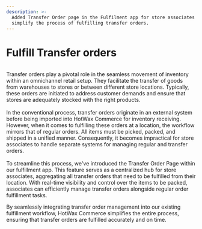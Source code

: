```yaml
---
description: >-
  Added Transfer Order page in the Fulfilment app for store associates to
  simplify the process of fulfilling transfer orders.
---
```


# Fulfill Transfer orders

<figure><img src="https://www.hotwax.co/hubfs/Transfer%20Orders.png" alt=""><figcaption></figcaption></figure>

Transfer orders play a pivotal role in the seamless movement of inventory within an omnichannel retail setup. They facilitate the transfer of goods from warehouses to stores or between different store locations. Typically, these orders are initiated to address customer demands and ensure that stores are adequately stocked with the right products.\
\
In the conventional process, transfer orders originate in an external system before being imported into HotWax Commerce for inventory receiving. However, when it comes to fulfilling these orders at a location, the workflow mirrors that of regular orders. All items must be picked, packed, and shipped in a unified manner. Consequently, it becomes impractical for store associates to handle separate systems for managing regular and transfer orders.\
\
To streamline this process, we've introduced the Transfer Order Page within our fulfillment app. This feature serves as a centralized hub for store associates, aggregating all transfer orders that need to be fulfilled from their location. With real-time visibility and control over the items to be packed, associates can efficiently manage transfer orders alongside regular order fulfillment tasks.

By seamlessly integrating transfer order management into our existing fulfillment workflow, HotWax Commerce simplifies the entire process, ensuring that transfer orders are fulfilled accurately and on time.
